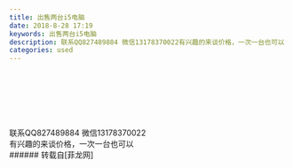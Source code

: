 ```yaml
---
title: 出售两台i5电脑
date: 2018-8-28 17:19
keywords: 出售两台i5电脑
description: 联系QQ827489884 微信13178370022有兴趣的来谈价格，一次一台也可以
categories: used
---
```

<td class="t_f" id="postmessage_1695432">

<br/>
<img alt="" border="0" class="zoom" data-cf-modified-ba3329ba20deda8d3682bf14-="" file="http://www.flw.ph/data/appbyme/upload/image/201808/28/4KbmTFiazZcE.jpg" id="aimg_R4hQ4" lazyloadthumb="1" onclick="" onmouseover="" src="http://www.flw.ph/data/appbyme/upload/image/201808/28/4KbmTFiazZcE.jpg"/><br/>
<br/>
<img alt="" border="0" class="zoom" data-cf-modified-ba3329ba20deda8d3682bf14-="" file="http://www.flw.ph/data/appbyme/upload/image/201808/28/8qLmX3qzTSM8.jpg" id="aimg_Nfh4n" lazyloadthumb="1" onclick="" onmouseover="" src="http://www.flw.ph/data/appbyme/upload/image/201808/28/8qLmX3qzTSM8.jpg"/><br/>
<br/>
<img alt="" border="0" class="zoom" data-cf-modified-ba3329ba20deda8d3682bf14-="" file="http://www.flw.ph/data/appbyme/upload/image/201808/28/zvH8i2CFZOni.jpg" id="aimg_YO1eX" lazyloadthumb="1" onclick="" onmouseover="" src="http://www.flw.ph/data/appbyme/upload/image/201808/28/zvH8i2CFZOni.jpg"/><br/>
<br/>
<img alt="" border="0" class="zoom" data-cf-modified-ba3329ba20deda8d3682bf14-="" file="http://www.flw.ph/data/appbyme/upload/image/201808/28/7lbLDQs8eHMw.jpg" id="aimg_e6x6T" lazyloadthumb="1" onclick="" onmouseover="" src="http://www.flw.ph/data/appbyme/upload/image/201808/28/7lbLDQs8eHMw.jpg"/><br/>
<br/>
<img alt="" border="0" class="zoom" data-cf-modified-ba3329ba20deda8d3682bf14-="" file="http://www.flw.ph/data/appbyme/upload/image/201808/28/1KDLlVBBQC5t.jpg" id="aimg_RezeW" lazyloadthumb="1" onclick="" onmouseover="" src="http://www.flw.ph/data/appbyme/upload/image/201808/28/1KDLlVBBQC5t.jpg"/><br/>
<br/>
<img alt="" border="0" class="zoom" data-cf-modified-ba3329ba20deda8d3682bf14-="" file="http://www.flw.ph/data/appbyme/upload/image/201808/28/NYEkCActr2s3.jpg" id="aimg_aWMs2" lazyloadthumb="1" onclick="" onmouseover="" src="http://www.flw.ph/data/appbyme/upload/image/201808/28/NYEkCActr2s3.jpg"/><br/>
联系QQ827489884 微信13178370022<br/>
有兴趣的来谈价格，一次一台也可以<br/>
</td>
###### 转载自[菲龙网]